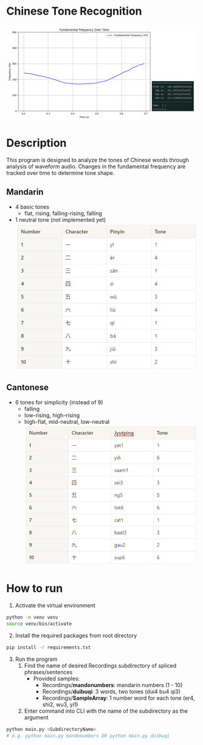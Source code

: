 # Chinese Tone Recognition

![alt text](https://github.com/braydenmsue/chinese-tone-recognition/blob/main/figures/qi3.png?raw=true)
# Description
This program is designed to analyze the tones of Chinese words through analysis of waveform audio. Changes in the fundamental frequency are tracked over time to determine tone shape.

## Mandarin
 - 4 basic tones
   - flat, rising, falling-rising, falling
 - 1 neutral tone (not implemented yet)
![alt text](https://github.com/braydenmsue/chinese-tone-recognition/blob/main/figures/mand_num_chart.PNG?raw=true)

## Cantonese
 - 6 tones for simplicity (instead of 9)
   - falling 
   - low-rising, high-rising
   - high-flat, mid-neutral, low-neutral
 ![alt text](https://github.com/braydenmsue/chinese-tone-recognition/blob/main/figures/cant_num_chart.PNG?raw=true)

# How to run
1. Activate the virtual environment
```bash
python -m venv venv
source venv/bin/activate
```
2. Install the required packages from root directory
```bash
pip install -r requirements.txt
```
3. Run the program
   1. Find the name of desired Recordings subdirectory of spliced phrases/sentences
      - Provided samples:
        - Recordings/**mandonumbers**: mandarin numbers (1 - 10)
        - Recordings/**duibuqi**: 3 words, two tones (dui4 bu4 qi3) 
        - Recordings/**SampleArray**: 1 number word for each tone (er4, shi2, wu3, yi1)
   2. Enter command into CLI with the name of the subdirectory as the argument
```bash
python main.py <SubdirectoryName>
# e.g. python main.py mandonumbers OR python main.py duibuqi
```